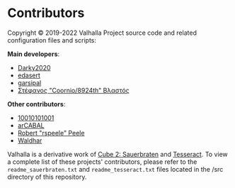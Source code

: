 # Contributors
Copyright © 2019-2022 Valhalla Project source code and related configuration files and scripts:

**Main developers**:
- [Darky2020](https://github.com/Darky2020)
- [edasert](https://github.com/edasert)
- [garsipal](https://github.com/garsipal)
- [Στέφανος "Coornio/8924th" Βλαστός](https://github.com/coornio)

**Other contributors**:
- [10010101001](https://github.com/10010101001)
- [arCABAL](https://github.com/arCABAL)
- [Robert "rspeele" Peele](https://github.com/rspeele)
- [Waldhar](https://github.com/WallaceWallaceWallace)

Valhalla is a derivative work of [Cube 2: Sauerbraten](http://sauerbraten.org) and [Tesseract](http://tesseract.gg/). To view a complete list of these projects' contributors, please refer to the `readme_sauerbraten.txt` and `readme_tesseract.txt` files located in the /src directory of this repository.
